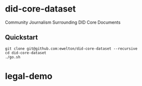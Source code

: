 # did-core-dataset
Community Journalism Surrounding DID Core Documents

## Quickstart

```
git clone git@github.com:ewelton/did-core-dataset --recursive
cd did-core-dataset
./go.sh
```

# legal-demo

